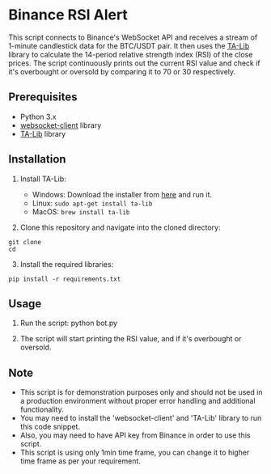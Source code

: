 # Binance RSI Alert

This script connects to Binance's WebSocket API and receives a stream of 1-minute candlestick data for the BTC/USDT pair. It then uses the [TA-Lib](https://mrjbq7.github.io/ta-lib/) library to calculate the 14-period relative strength index (RSI) of the close prices. The script continuously prints out the current RSI value and check if it's overbought or oversold by comparing it to 70 or 30 respectively.

## Prerequisites
- Python 3.x
- [websocket-client](https://pypi.org/project/websocket-client/) library
- [TA-Lib](https://mrjbq7.github.io/ta-lib/install.html) library

## Installation

1. Install TA-Lib:
    - Windows: Download the installer from [here](https://www.lfd.uci.edu/~gohlke/pythonlibs/#ta-lib) and run it. 
    - Linux: `sudo apt-get install ta-lib`
    - MacOS: `brew install ta-lib`

2. Clone this repository and navigate into the cloned directory:
```
git clone 
cd 
```
3. Install the required libraries:
```
pip install -r requirements.txt
```

## Usage

1. Run the script:
python bot.py

2. The script will start printing the RSI value, and if it's overbought or oversold.

## Note

- This script is for demonstration purposes only and should not be used in a production environment without proper error handling and additional functionality.
- You may need to install the 'websocket-client' and 'TA-Lib' library to run this code snippet.
- Also, you may need to have API key from Binance in order to use this script.
- This script is using only 1min time frame, you can change it to higher time frame as per your requirement.
